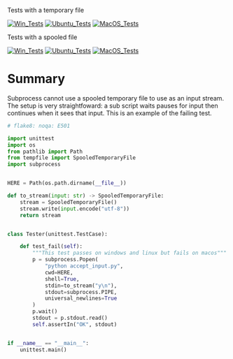
Tests with a temporary file

[![Win_Tests](https://github.com/zackees/python-subprocess-bug-spooled-temp-file/actions/workflows/push_win.yml/badge.svg)](https://github.com/zackees/python-subprocess-bug-spooled-temp-file/actions/workflows/push_win.yml)
[![Ubuntu_Tests](https://github.com/zackees/python-subprocess-bug-spooled-temp-file/actions/workflows/push_ubuntu.yml/badge.svg)](https://github.com/zackees/python-subprocess-bug-spooled-temp-file/actions/workflows/push_ubuntu.yml)
[![MacOS_Tests](https://github.com/zackees/python-subprocess-bug-spooled-temp-file/actions/workflows/push_macos.yml/badge.svg)](https://github.com/zackees/python-subprocess-bug-spooled-temp-file/actions/workflows/push_macos.yml)

Tests with a spooled file

[![Win_Tests](https://github.com/zackees/python-subprocess-bug-spooled-temp-file/actions/workflows/push_win_fail.yml/badge.svg)](https://github.com/zackees/python-subprocess-bug-spooled-temp-file/actions/workflows/push_win_fail.yml)
[![Ubuntu_Tests](https://github.com/zackees/python-subprocess-bug-spooled-temp-file/actions/workflows/push_ubuntu_fail.yml/badge.svg)](https://github.com/zackees/python-subprocess-bug-spooled-temp-file/actions/workflows/push_ubuntu_fail.yml)
[![MacOS_Tests](https://github.com/zackees/python-subprocess-bug-spooled-temp-file/actions/workflows/push_macos_fail.yml/badge.svg)](https://github.com/zackees/python-subprocess-bug-spooled-temp-file/actions/workflows/push_macos_fail.yml)

# Summary

Subprocess cannot use a spooled temporary file to use as an input stream. The setup is very straightfoward: a sub script waits pauses for input then continues when it sees that input. This is an example of the failing test.

```python
# flake8: noqa: E501

import unittest
import os
from pathlib import Path
from tempfile import SpooledTemporaryFile
import subprocess


HERE = Path(os.path.dirname(__file__))

def to_stream(input: str) -> SpooledTemporaryFile:
    stream = SpooledTemporaryFile()
    stream.write(input.encode("utf-8"))
    return stream


class Tester(unittest.TestCase):

    def test_fail(self):
        """This test passes on windows and linux but fails on macos"""
        p = subprocess.Popen(
            "python accept_input.py",
            cwd=HERE,
            shell=True,
            stdin=to_stream("y\n"),
            stdout=subprocess.PIPE,
            universal_newlines=True
        )
        p.wait()
        stdout = p.stdout.read()
        self.assertIn("OK", stdout)


if __name__ == "__main__":
    unittest.main()

```
